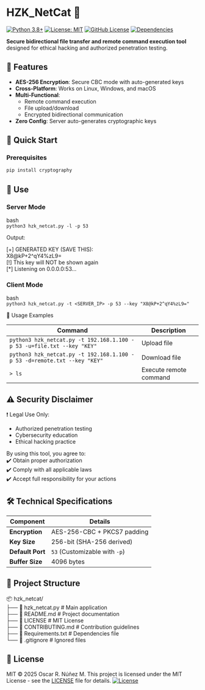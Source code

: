 # HZK_NetCat 🔐

[![Python 3.8+](https://img.shields.io/badge/Python-3.8%2B-blue.svg)](https://www.python.org/downloads/)
[![License: MIT](https://img.shields.io/badge/License-MIT-yellow.svg)](https://opensource.org/licenses/MIT)
[![GitHub License](https://img.shields.io/github/license/ing-oscarnum/hzk_netcat)](./LICENSE)
[![Dependencies](https://img.shields.io/badge/dependencies-see%20requirements.txt-orange)](./requirements.txt)

**Secure bidirectional file transfer and remote command execution tool** designed for ethical hacking and authorized penetration testing.

## 📌 Features
- **AES-256 Encryption**: Secure CBC mode with auto-generated keys
- **Cross-Platform**: Works on Linux, Windows, and macOS
- **Multi-Functional**:
  - Remote command execution
  - File upload/download
  - Encrypted bidirectional communication
- **Zero Config**: Server auto-generates cryptographic keys

## 🚀 Quick Start

### Prerequisites
```bash
pip install cryptography
```

## 📝 Use

### Server Mode
bash  
`python3 hzk_netcat.py -l -p 53`

Output:  

[+] GENERATED KEY (SAVE THIS):  
    X8@kP+2^qY4%zL9=  
[!] This key will NOT be shown again  
[*] Listening on 0.0.0.0:53...  

### Client Mode
bash  
`python3 hzk_netcat.py -t <SERVER_IP> -p 53 --key "X8@kP+2^qY4%zL9="`  

📖 Usage Examples  

| Command                                                                 | Description               |
|-------------------------------------------------------------------------|---------------------------|
| `python3 hzk_netcat.py -t 192.168.1.100 -p 53 -u=file.txt --key "KEY"`  | Upload file               |
| `python3 hzk_netcat.py -t 192.168.1.100 -p 53 -d=remote.txt --key "KEY"`| Download file             |
| `> ls`                                                                 | Execute remote command    |

## ⚠️ Security Disclaimer
❗ Legal Use Only:  
- Authorized penetration testing  
- Cybersecurity education  
- Ethical hacking practice  

By using this tool, you agree to:  
✔️ Obtain proper authorization  
✔️ Comply with all applicable laws  
✔️ Accept full responsibility for your actions  

## 🛠️ Technical Specifications

| Component      | Details                          |
|----------------|----------------------------------|
| **Encryption** | AES-256-CBC + PKCS7 padding      |
| **Key Size**   | 256-bit (SHA-256 derived)        |
| **Default Port**| `53` (Customizable with `-p`)    |
| **Buffer Size**| 4096 bytes                       |

## 📂 Project Structure
📦 hzk_netcat/  
├── 📜 hzk_netcat.py          # Main application  
├── 📜 README.md              # Project documentation  
├── 📜 LICENSE                # MIT License  
├── 📜 CONTRIBUTING.md        # Contribution guidelines  
├── 📜 Requirements.txt       # Dependencies file  
└── 📜 .gitignore             # Ignored files  

## 📜 License
MIT © 2025 Oscar R. Núñez M.
This project is licensed under the MIT License - see the [LICENSE](./LICENSE) file for details.
[![License](https://img.shields.io/badge/License-MIT-yellow.svg)](https://opensource.org/licenses/MIT)
